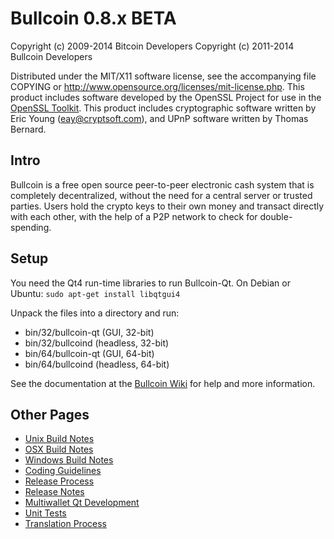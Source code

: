 Bullcoin 0.8.x BETA
====================

Copyright (c) 2009-2014 Bitcoin Developers
Copyright (c) 2011-2014 Bullcoin Developers

Distributed under the MIT/X11 software license, see the accompanying
file COPYING or http://www.opensource.org/licenses/mit-license.php.
This product includes software developed by the OpenSSL Project for use in the [OpenSSL Toolkit](http://www.openssl.org/). This product includes
cryptographic software written by Eric Young ([eay@cryptsoft.com](mailto:eay@cryptsoft.com)), and UPnP software written by Thomas Bernard.


Intro
---------------------
Bullcoin is a free open source peer-to-peer electronic cash system that is
completely decentralized, without the need for a central server or trusted
parties.  Users hold the crypto keys to their own money and transact directly
with each other, with the help of a P2P network to check for double-spending.


Setup
---------------------
You need the Qt4 run-time libraries to run Bullcoin-Qt. On Debian or Ubuntu:
	`sudo apt-get install libqtgui4`

Unpack the files into a directory and run:

- bin/32/bullcoin-qt (GUI, 32-bit)
- bin/32/bullcoind (headless, 32-bit)
- bin/64/bullcoin-qt (GUI, 64-bit)
- bin/64/bullcoind (headless, 64-bit)

See the documentation at the [Bullcoin Wiki](http://bullcoin.info)
for help and more information.


Other Pages
---------------------
- [Unix Build Notes](build-unix.md)
- [OSX Build Notes](build-osx.md)
- [Windows Build Notes](build-msw.md)
- [Coding Guidelines](coding.md)
- [Release Process](release-process.md)
- [Release Notes](release-notes.md)
- [Multiwallet Qt Development](multiwallet-qt.md)
- [Unit Tests](unit-tests.md)
- [Translation Process](translation_process.md)
